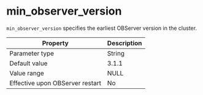 min_observer_version 
=========================================

`min_observer_version` specifies the earliest OBServer version in the cluster. 


|          **Property**           | **Description** |
|---------------------------------|-----------------|
| Parameter type                  | String          |
| Default value                   | 3.1.1           |
| Value range                     | NULL            |
| Effective upon OBServer restart | No              |



